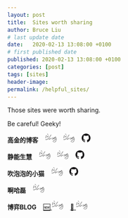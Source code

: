 ```yaml
---
layout: post
title:  Sites worth sharing
author: Bruce Liu
# last update date
date:   2020-02-13 13:08:00 +0100
# first published date
published: 2020-02-13 13:08:00 +0100
categories: [post]
tags: [sites]
header-image: 
permalink: /helpful_sites/
---
```

Those sites were worth sharing.
<!--the above is the excerpt-->
<!--more-->
<!--the following is the text-->
Be careful! Geeky!

<b>高金的博客</b>
	&nbsp;&nbsp;
	[<img src="/assets/pics/blog_35by27.png" height="20">](https://jin10086.github.io)
	&nbsp;&nbsp;
	[<img src="/assets/pics/blog_35by27.png" height="20">](https://igaojin.me/)
	&nbsp;&nbsp;
	[<img src="/assets/pics/github_marker_32px.png" height="20">](https://github.com/jin10086)

<b>静能生慧</b> 
	&nbsp;&nbsp;
	[<img src="/assets/pics/blog_35by27.png" height="20">](https://wsxq2.github.io)
	&nbsp;&nbsp;
	[<img src="/assets/pics/blog_35by27.png" height="20">](https://wsxq2.55555.io/)
	&nbsp;&nbsp;
	[<img src="/assets/pics/github_marker_32px.png" height="20">](https://github.com/wsxq2)

<b>吹泡泡的小猫</b>
	&nbsp;&nbsp;
	[<img src="/assets/pics/blog_35by27.png" height="20">](https://blog.csdn.net/orbit)
	&nbsp;&nbsp;
	[<img src="/assets/pics/github_marker_32px.png" height="20">](https://github.com/inte2000)

<b>啊哈磊</b>
	&nbsp;&nbsp;
	[<img src="/assets/pics/blog_35by27.png" height="20">](https://blog.51cto.com/ahalei)

<b>博弈BLOG</b> 
	&nbsp;&nbsp;
	[ 🆕 <img src="/assets/pics/blog_35by27.png" height="20">](https://retire50blog.wang)
	&nbsp;&nbsp;
	[ 🛑 <img src="/assets/pics/blog_35by27.png" height="20">](https://blog1.jyzzj.online)

